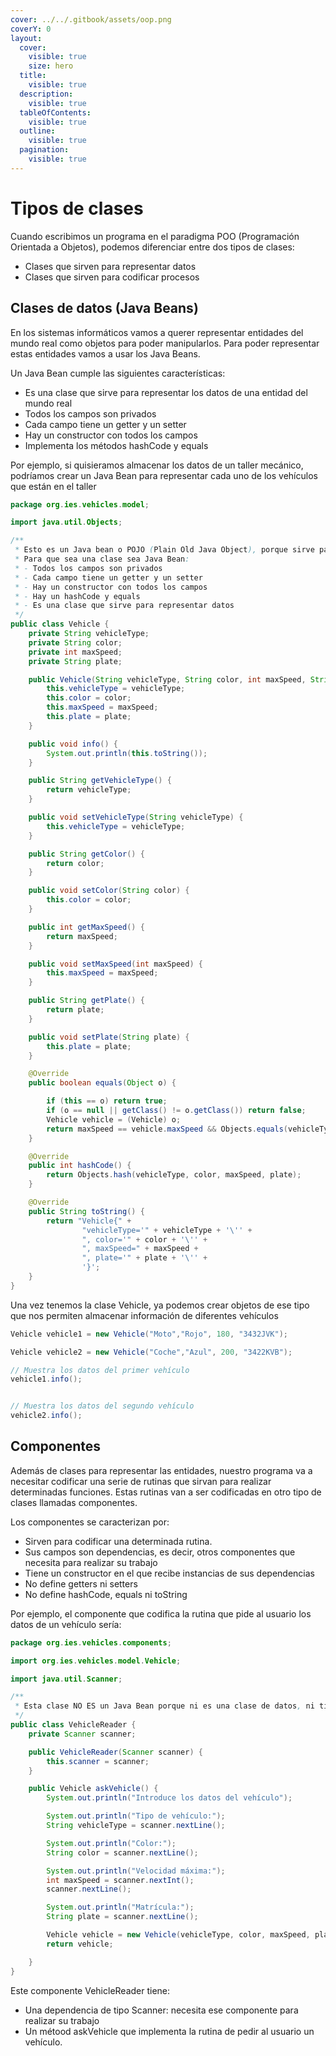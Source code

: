 ```yaml
---
cover: ../../.gitbook/assets/oop.png
coverY: 0
layout:
  cover:
    visible: true
    size: hero
  title:
    visible: true
  description:
    visible: true
  tableOfContents:
    visible: true
  outline:
    visible: true
  pagination:
    visible: true
---
```


# Tipos de clases

Cuando escribimos un programa en el paradigma POO (Programación Orientada a Objetos), podemos diferenciar entre dos tipos de clases:

* Clases que sirven para representar datos
* Clases que sirven para codificar procesos

## Clases de datos (Java Beans)

En los sistemas informáticos vamos a querer representar entidades del mundo real como objetos para poder manipularlos. Para poder representar estas entidades vamos a usar los Java Beans.

Un Java Bean cumple las siguientes características:

* Es una clase que sirve para representar los datos de una entidad del mundo real
* Todos los campos son privados
* Cada campo tiene un getter y un setter
* Hay un constructor con todos los campos
* Implementa los métodos hashCode y equals

Por ejemplo, si quisieramos almacenar los datos de un taller mecánico, podríamos crear un Java Bean para representar cada uno de los vehículos que están en el taller

```java
package org.ies.vehicles.model;

import java.util.Objects;

/**
 * Esto es un Java bean o POJO (Plain Old Java Object), porque sirve para guardar los datos de un vehiculo.
 * Para que sea una clase sea Java Bean:
 * - Todos los campos son privados
 * - Cada campo tiene un getter y un setter
 * - Hay un constructor con todos los campos
 * - Hay un hashCode y equals
 * - Es una clase que sirve para representar datos
 */
public class Vehicle {
    private String vehicleType;
    private String color;
    private int maxSpeed;
    private String plate;

    public Vehicle(String vehicleType, String color, int maxSpeed, String plate) {
        this.vehicleType = vehicleType;
        this.color = color;
        this.maxSpeed = maxSpeed;
        this.plate = plate;
    }

    public void info() {
        System.out.println(this.toString());
    }

    public String getVehicleType() {
        return vehicleType;
    }

    public void setVehicleType(String vehicleType) {
        this.vehicleType = vehicleType;
    }

    public String getColor() {
        return color;
    }

    public void setColor(String color) {
        this.color = color;
    }

    public int getMaxSpeed() {
        return maxSpeed;
    }

    public void setMaxSpeed(int maxSpeed) {
        this.maxSpeed = maxSpeed;
    }

    public String getPlate() {
        return plate;
    }

    public void setPlate(String plate) {
        this.plate = plate;
    }

    @Override
    public boolean equals(Object o) {

        if (this == o) return true;
        if (o == null || getClass() != o.getClass()) return false;
        Vehicle vehicle = (Vehicle) o;
        return maxSpeed == vehicle.maxSpeed && Objects.equals(vehicleType, vehicle.vehicleType) && Objects.equals(color, vehicle.color) && Objects.equals(plate, vehicle.plate);
    }

    @Override
    public int hashCode() {
        return Objects.hash(vehicleType, color, maxSpeed, plate);
    }

    @Override
    public String toString() {
        return "Vehicle{" +
                "vehicleType='" + vehicleType + '\'' +
                ", color='" + color + '\'' +
                ", maxSpeed=" + maxSpeed +
                ", plate='" + plate + '\'' +
                '}';
    }
}

```

Una vez tenemos la clase Vehicle, ya podemos crear objetos de ese tipo que nos permiten almacenar información de diferentes vehículos



```java
Vehicle vehicle1 = new Vehicle("Moto","Rojo", 180, "3432JVK");

Vehicle vehicle2 = new Vehicle("Coche","Azul", 200, "3422KVB");

// Muestra los datos del primer vehículo
vehicle1.info();


// Muestra los datos del segundo vehículo
vehicle2.info();
```

## Componentes

Además de clases para representar las entidades, nuestro programa va a necesitar codificar una serie de rutinas que sirvan para realizar determinadas funciones. Estas rutinas van a ser codificadas en otro tipo de clases llamadas componentes.

Los componentes se caracterizan por:

* Sirven para codificar una determinada rutina.
* Sus campos son dependencias, es decir, otros componentes que necesita para realizar su trabajo
* Tiene un constructor en el que recibe instancias de sus dependencias
* No define getters ni setters
* No define hashCode, equals ni toString

Por ejemplo, el componente que codifica la rutina que pide al usuario los datos de un vehículo sería:

```java
package org.ies.vehicles.components;

import org.ies.vehicles.model.Vehicle;

import java.util.Scanner;

/**
 * Esta clase NO ES un Java Bean porque ni es una clase de datos, ni tiene getters y setters
 */
public class VehicleReader {
    private Scanner scanner;

    public VehicleReader(Scanner scanner) {
        this.scanner = scanner;
    }

    public Vehicle askVehicle() {
        System.out.println("Introduce los datos del vehículo");

        System.out.println("Tipo de vehículo:");
        String vehicleType = scanner.nextLine();

        System.out.println("Color:");
        String color = scanner.nextLine();

        System.out.println("Velocidad máxima:");
        int maxSpeed = scanner.nextInt();
        scanner.nextLine();

        System.out.println("Matrícula:");
        String plate = scanner.nextLine();

        Vehicle vehicle = new Vehicle(vehicleType, color, maxSpeed, plate);
        return vehicle;

    }
}

```



Este componente VehicleReader tiene:

* Una dependencia de tipo Scanner: necesita ese componente para realizar su trabajo
* Un métood askVehicle que implementa la rutina de pedir al usuario un vehículo.

